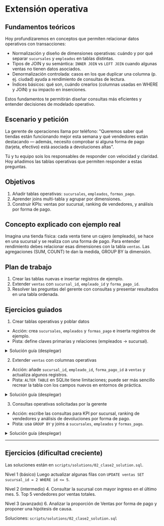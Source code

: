 # Extensión operativa

## Fundamentos teóricos
Hoy profundizaremos en conceptos que permiten relacionar datos operativos con transacciones:

- Normalización y diseño de dimensiones operativas: cuándo y por qué separar `sucursales` y `empleados` en tablas distintas.
- Tipos de JOIN y su semántica: `INNER JOIN` vs `LEFT JOIN` cuando algunas ventas no tienen datos asociados.
- Denormalización controlada: casos en los que duplicar una columna (p. ej. ciudad) ayuda a rendimiento de consultas de lectura.
- Índices básicos: qué son, cuándo crearlos (columnas usadas en WHERE y JOIN) y su impacto en inserciones.

Estos fundamentos te permitirán diseñar consultas más eficientes y entender decisiones de modelado operativo.

## Escenario y petición
La gerente de operaciones llama por teléfono: "Queremos saber qué tiendas están funcionando mejor esta semana y qué vendedores están destacando — además, necesito comprobar si alguna forma de pago (tarjeta, efectivo) está asociada a devoluciones altas".

Tú y tu equipo sois los responsables de responder con velocidad y claridad. Hoy añadimos las tablas operativas que permiten responder a estas preguntas.

## Objetivos

1. Añadir tablas operativas: `sucursales`, `empleados`, `formas_pago`.
2. Aprender joins multi-tabla y agrupar por dimensiones.
3. Construir KPIs: ventas por sucursal, ranking de vendedores, y análisis por forma de pago.

## Concepto explicado con ejemplo real
Imagina una tienda física: cada venta tiene un cajero (empleado), se hace en una sucursal y se realiza con una forma de pago. Para entender rendimiento debes relacionar esas dimensiones con la tabla `ventas`. Las agregaciones (SUM, COUNT) te dan la medida, GROUP BY la dimensión.

## Plan de trabajo
1. Crear las tablas nuevas e insertar registros de ejemplo.
2. Extender `ventas` con `sucursal_id`, `empleado_id` y `forma_pago_id`.
3. Resolver las preguntas del gerente con consultas y presentar resultados en una tabla ordenada.

## Ejercicios guiados


1) Crear tablas operativas y poblar datos

- Acción: crea `sucursales`, `empleados` y `formas_pago` e inserta registros de ejemplo.
- Pista: define claves primarias y relaciones (empleados -> sucursal).

<details>
<summary>Solución guía (desplegar)</summary>

```sql
CREATE TABLE IF NOT EXISTS sucursales (
   sucursal_id INTEGER PRIMARY KEY,
   nombre TEXT,
   ciudad TEXT
);

CREATE TABLE IF NOT EXISTS empleados (
   empleado_id INTEGER PRIMARY KEY,
   nombre TEXT,
   sucursal_id INTEGER,
   FOREIGN KEY(sucursal_id) REFERENCES sucursales(sucursal_id)
);

CREATE TABLE IF NOT EXISTS formas_pago (
   forma_pago_id INTEGER PRIMARY KEY,
   descripcion TEXT
);

INSERT INTO sucursales (nombre, ciudad) VALUES ('Centro', 'Ciudad A'), ('Norte', 'Ciudad B'), ('Sur', 'Ciudad C');
INSERT INTO empleados (nombre, sucursal_id) VALUES ('Pedro',1),('Lucia',1),('Marta',2),('Carlos',2),('Elena',3),('Diego',3);
INSERT INTO formas_pago (descripcion) VALUES ('Efectivo'),('Tarjeta');
```

</details>

2) Extender `ventas` con columnas operativas

- Acción: añade `sucursal_id`, `empleado_id`, `forma_pago_id` a `ventas` y actualiza algunos registros.
- Pista: `ALTER TABLE` en SQLite tiene limitaciones; puede ser más sencillo recrear la tabla con los campos nuevos en entornos de práctica.

<details>
<summary>Solución guía (desplegar)</summary>

```sql
-- Ejemplo simple: recrear tabla con campos nuevos (en entornos de práctica)
CREATE TABLE ventas_new (
   venta_id INTEGER PRIMARY KEY,
   fecha DATE,
   cliente_id INTEGER,
   producto_id INTEGER,
   cantidad INTEGER,
   total REAL,
   sucursal_id INTEGER,
   empleado_id INTEGER,
   forma_pago_id INTEGER, 
   FOREIGN KEY (cliente_id) REFERENCES clientes(cliente_id),
   FOREIGN KEY (producto_id) REFERENCES productos(producto_id),
   FOREIGN KEY (sucursal_id) REFERENCES sucursales(sucursal_id),
   FOREIGN KEY (empleado_id) REFERENCES empleados(empleado_id),
   FOREIGN KEY (forma_pago_id) REFERENCES formas_pago(forma_pago_id)
);


INSERT INTO ventas_new (venta_id, fecha, cliente_id, producto_id, cantidad, total, sucursal_id,empleado_id,forma_pago_id)
   SELECT venta_id, fecha, cliente_id, producto_id, cantidad, total, 1 sucursal_id, 1 empleado_id, 1 forma_pago_id FROM ventas;
DROP TABLE ventas;
ALTER TABLE ventas_new RENAME TO ventas;
```

</details>

3) Consultas operativas solicitadas por la gerente

- Acción: escribe las consultas para KPI por sucursal, ranking de vendedores y análisis de devoluciones por forma de pago.
- Pista: usa `GROUP BY` y joins a `sucursales`, `empleados` y `formas_pago`.

<details>
<summary>Solución guía (desplegar)</summary>

```sql
-- Ventas totales por sucursal
SELECT su.sucursal_id, su.nombre, SUM(v.total) AS ventas_total
FROM ventas v
JOIN sucursales su ON v.sucursal_id = su.sucursal_id
GROUP BY su.sucursal_id, su.nombre
ORDER BY ventas_total DESC;

-- Ranking de vendedores
SELECT e.empleado_id, e.nombre, SUM(v.total) AS ventas_total
FROM ventas v
JOIN empleados e ON v.empleado_id = e.empleado_id
GROUP BY e.empleado_id, e.nombre
ORDER BY ventas_total DESC
LIMIT 5;

-- Forma de pago con más devoluciones (si existe tabla devoluciones)
SELECT f.descripcion, COUNT(d.devolucion_id) AS cantidad_devoluciones
FROM devoluciones d
JOIN ventas v ON d.venta_id = v.venta_id
JOIN formas_pago f ON v.forma_pago_id = f.forma_pago_id
GROUP BY f.forma_pago_id, f.descripcion
ORDER BY cantidad_devoluciones DESC;
```

</details>

---

## Ejercicios (dificultad creciente)

Las soluciones están en `scripts/solutions/02_clase2_solution.sql`.

Nivel 1 (básico)
Luego actualizar algunas filas con `UPDATE ventas SET sucursal_id = 2 WHERE id <= 5`.

Nivel 2 (intermedio)
4. Consultar la sucursal con mayor ingreso en el último mes.
5. Top 5 vendedores por ventas totales.

Nivel 3 (avanzado)
6. Analizar la proporción de Ventas por forma de pago y proponer una hipótesis de causa.

Soluciones: `scripts/solutions/02_clase2_solution.sql`
